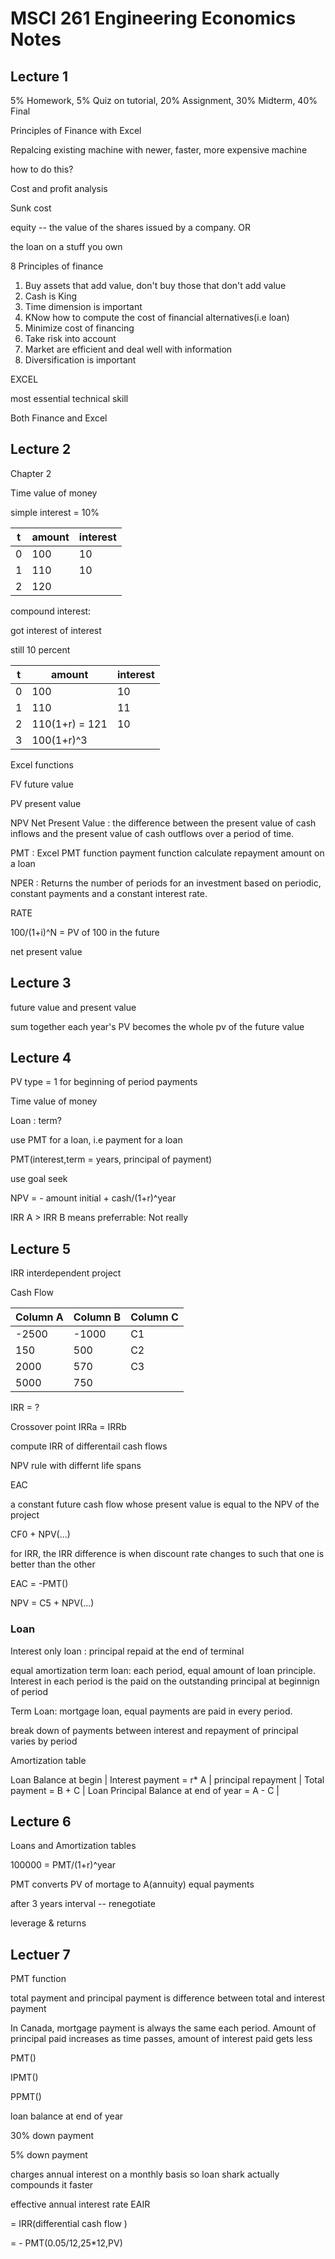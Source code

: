 # MSCI 261 Engineering Economics Notes

## Lecture 1 

5% Homework, 5% Quiz on tutorial, 20% Assignment, 30% Midterm, 40% Final

Principles of Finance with Excel 

Repalcing existing machine with newer, faster, more expensive machine 

how to do this? 

Cost and profit analysis 

Sunk cost 

equity -- the value of the shares issued by a company. OR 

the loan on a stuff you own 

8 Principles of finance 

1. Buy assets that add value, don't buy those that don't add value 
2. Cash is King
3. Time dimension is important 
4. KNow how to compute the cost of financial alternatives(i.e loan)
5. Minimize cost of financing
6. Take risk into account
7. Market are efficient and deal well with information 
8. Diversification is important 

EXCEL 

most essential technical skill 

Both Finance and Excel 

## Lecture 2 

Chapter 2 

Time value of money 

simple interest  = 10% 

t | amount  | interest 
---------|----------|---------
 0 | 100 | 10
 1 | 110 | 10
 2 | 120 | 


compound interest: 

got interest of interest 

still 10 percent 

t | amount  | interest 
---------|----------|---------
 0 | 100 | 10
 1 | 110 | 11
 2 | 110(1+r) = 121 |  10
 3 | 100(1+r)^3

 Excel functions 

 FV future value 

 PV present value 

 NPV Net Present Value : the difference between the present value of cash inflows and the present value of cash outflows over a period of time.
 
 PMT : Excel PMT function payment function calculate repayment amount on a loan 
 
 NPER : Returns the number of periods for an investment based on periodic, constant payments and a constant interest rate.
 
 RATE 

 100/(1+i)^N = PV of 100 in the future 

 net present value 


## Lecture 3 

future value and present value 

sum together each year's PV becomes the whole pv of the future value 

## Lecture 4 

PV type = 1 for beginning of period payments

Time value of money 

Loan : term?

use PMT for a loan, i.e payment for a loan

PMT(interest,term = years, principal of payment)

use goal seek 

NPV = - amount initial + cash/(1+r)^year

IRR A > IRR B means preferrable: Not really 

## Lecture 5 

IRR interdependent project 

Cash Flow 


Column A | Column B | Column C
---------|----------|---------
 -2500 | -1000 | C1
 150 | 500 | C2
 2000 | 570 | C3
 5000 | 750 | 

 IRR = ?

 Crossover point IRRa = IRRb
  
compute IRR of differentail cash flows 

NPV rule with differnt life spans 

EAC 

a constant future cash flow whose present value is equal to the NPV of the project 

CF0 + NPV(...)

for IRR, the IRR difference is when discount rate changes to such that one is better than the other 

EAC = -PMT()

NPV = C5 + NPV(...)

### Loan

Interest only loan : principal repaid at the end of terminal 

equal amortization term loan: each period, equal amount of loan principle. Interest in each period is the paid on the outstanding principal at beginnign of period 

Term Loan: mortgage loan, equal payments are paid in every period. 

break down of payments between interest and repayment of principal varies by period 

Amortization table 

Loan Balance at begin | Interest payment = r* A | principal repayment | Total payment = B + C | Loan Principal Balance at end of year = A - C | 


## Lecture 6 

Loans and Amortization tables

100000 = PMT/(1+r)^year

PMT converts PV of mortage to A(annuity) equal payments

after 3 years interval -- renegotiate

leverage & returns 


## Lectuer 7

PMT function 

total payment and principal payment is difference between total and interest payment 

In Canada, mortgage payment is always the same each period. Amount of principal paid increases as time passes, amount of interest paid gets less 

PMT()

IPMT()

PPMT()

loan balance at end of year 

30% down payment 

5% down payment

charges annual interest on a monthly basis so loan shark actually compounds it faster 

effective annual interest rate EAIR 

= IRR(differential cash flow )

= - PMT(0.05/12,25*12,PV)